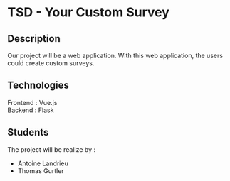 # TSD - Your Custom Survey

## Description

Our project will be a web application. With this web application, the users could create custom surveys.

## Technologies

Frontend : Vue.js  
Backend : Flask

## Students
The project will be realize by :
* Antoine Landrieu
* Thomas Gurtler
